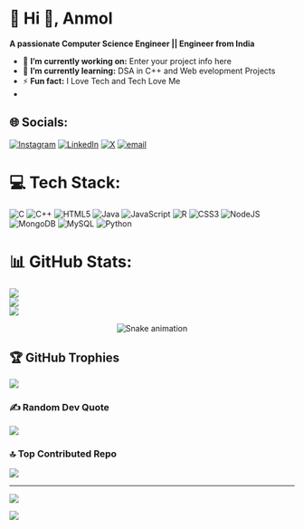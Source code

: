 # 💫 Hi 👋, Anmol
**A passionate Computer Science Engineer || Engineer from India**

- 🔭 **I’m currently working on:** Enter your project info here
- 🌱 **I’m currently learning:** DSA in C++ and Web evelopment Projects
- ⚡ **Fun fact:** I Love Tech and Tech Love Me
-  
## 🌐 Socials:
[![Instagram](https://img.shields.io/badge/Instagram-%23E4405F.svg?logo=Instagram&logoColor=white)](https://instagram.com/gupta_anmol_010) [![LinkedIn](https://img.shields.io/badge/LinkedIn-%230077B5.svg?logo=linkedin&logoColor=white)](https://linkedin.com/in/anmol3101) [![X](https://img.shields.io/badge/X-black.svg?logo=X&logoColor=white)](https://x.com/anmol_3101) [![email](https://img.shields.io/badge/Email-D14836?logo=gmail&logoColor=white)](mailto:anmolgupta1478@gmail.com) 

# 💻 Tech Stack:
![C](https://img.shields.io/badge/c-%2300599C.svg?style=for-the-badge&logo=c&logoColor=white) ![C++](https://img.shields.io/badge/c++-%2300599C.svg?style=for-the-badge&logo=c%2B%2B&logoColor=white) ![HTML5](https://img.shields.io/badge/html5-%23E34F26.svg?style=for-the-badge&logo=html5&logoColor=white) ![Java](https://img.shields.io/badge/java-%23ED8B00.svg?style=for-the-badge&logo=openjdk&logoColor=white) ![JavaScript](https://img.shields.io/badge/javascript-%23323330.svg?style=for-the-badge&logo=javascript&logoColor=%23F7DF1E) ![R](https://img.shields.io/badge/r-%23276DC3.svg?style=for-the-badge&logo=r&logoColor=white) ![CSS3](https://img.shields.io/badge/css3-%231572B6.svg?style=for-the-badge&logo=css3&logoColor=white) ![NodeJS](https://img.shields.io/badge/node.js-6DA55F?style=for-the-badge&logo=node.js&logoColor=white) ![MongoDB](https://img.shields.io/badge/MongoDB-%234ea94b.svg?style=for-the-badge&logo=mongodb&logoColor=white) ![MySQL](https://img.shields.io/badge/mysql-4479A1.svg?style=for-the-badge&logo=mysql&logoColor=white) ![Python](https://img.shields.io/badge/python-3670A0?style=for-the-badge&logo=python&logoColor=ffdd54)
# 📊 GitHub Stats:
![](https://github-readme-stats.vercel.app/api?username=anmolgupta-github&theme=radical&hide_border=false&include_all_commits=true&count_private=false)<br/>
![](https://nirzak-streak-stats.vercel.app/?user=anmolgupta-github&theme=radical&hide_border=false)<br/>
![](https://github-readme-stats.vercel.app/api/top-langs/?username=anmolgupta-github&theme=radical&hide_border=false&include_all_commits=true&count_private=false&layout=compact)


<!-- Snake Game Repo View -->

<div align="center">
  <img src="https://profile-readme-generator.com/assets/snake.svg" alt="Snake animation" />
</div>


## 🏆 GitHub Trophies
![](https://github-profile-trophy.vercel.app/?username=anmolgupta-github&theme=radical&no-frame=false&no-bg=true&margin-w=4)

### ✍️ Random Dev Quote
![](https://quotes-github-readme.vercel.app/api?type=horizontal&theme=radical)

### 🔝 Top Contributed Repo
![](https://github-contributor-stats.vercel.app/api?username=anmolgupta-github&limit=5&theme=dark&combine_all_yearly_contributions=true)

---
[![](https://visitcount.itsvg.in/api?id=anmolgupta-github&icon=0&color=0)](https://visitcount.itsvg.in)

<!-- Proudly created with GPRM ( https://gprm.itsvg.in ) -->

![](https://leetcard.jacoblin.cool/anmollcode?ext=heatmap)
